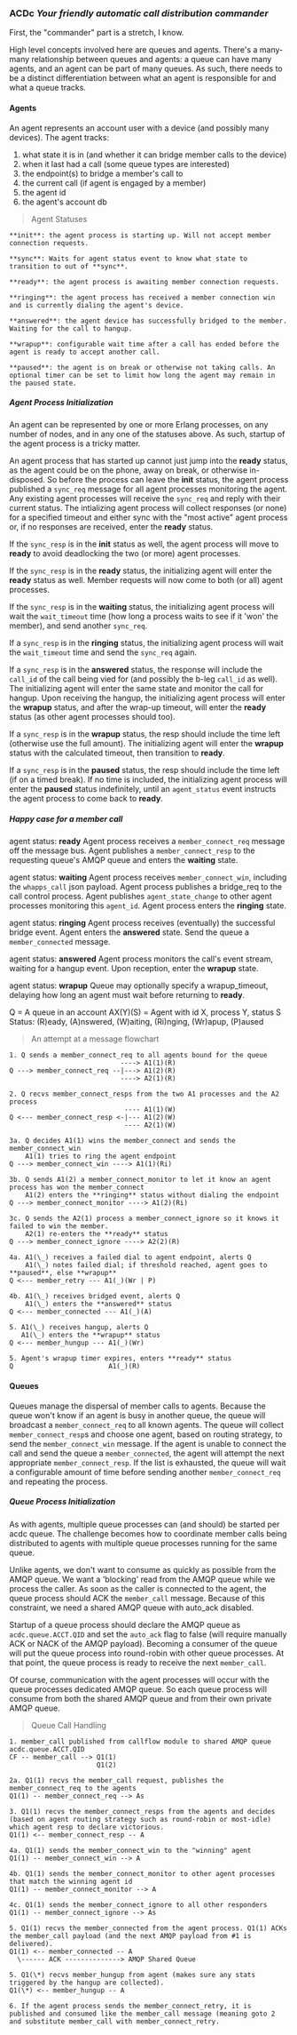 ### ACDc *Your friendly automatic call distribution commander*

First, the "commander" part is a stretch, I know.

High level concepts involved here are queues and agents. There's a many-many relationship between queues and agents: a queue can have many agents, and an agent can be part of many queues. As such, there needs to be a distinct differentiation between what an agent is responsible for and what a queue tracks.

#### Agents

An agent represents an account user with a device (and possibly many devices). The agent tracks:

1. what state it is in (and whether it can bridge member calls to the device)
2. when it last had a call (some queue types are interested)
3. the endpoint(s) to bridge a member's call to
4. the current call (if agent is engaged by a member)
5. the agent id
6. the agent's account db

> Agent Statuses

```asciidoc
**init**: the agent process is starting up. Will not accept member connection requests.

**sync**: Waits for agent status event to know what state to transition to out of **sync**.

**ready**: the agent process is awaiting member connection requests.

**ringing**: the agent process has received a member connection win and is currently dialing the agent's device.

**answered**: the agent device has successfully bridged to the member. Waiting for the call to hangup.

**wrapup**: configurable wait time after a call has ended before the agent is ready to accept another call.

**paused**: the agent is on break or otherwise not taking calls. An optional timer can be set to limit how long the agent may remain in the paused state.
```

##### Agent Process Initialization

An agent can be represented by one or more Erlang processes, on any number of nodes, and in any one of the statuses above. As such, startup of the agent process is a tricky matter.

An agent process that has started up cannot just jump into the **ready** status, as the agent could be on the phone, away on break, or otherwise in-disposed. So before the process can leave the **init** status, the agent process published a `sync_req` message for all agent processes monitoring the agent. Any existing agent processes will receive the `sync_req` and reply with their current status. The intializing agent process will collect responses (or none) for a specified timeout and either sync with the "most active" agent process or, if no responses are received, enter the **ready** status.

If the `sync_resp` is in the **init** status as well, the agent process will move to **ready** to avoid deadlocking the two (or more) agent processes.

If the `sync_resp` is in the **ready** status, the initializing agent will enter the **ready** status as well. Member requests will now come to both (or all) agent processes.

If the `sync_resp` is in the **waiting** status, the initializing agent process will wait the `wait_timeout` time (how long a process waits to see if it 'won' the member), and send another `sync_req`.

If a `sync_resp` is in the **ringing** status, the initializing agent process will wait the `wait_timeout` time and send the `sync_req` again.

If a `sync_resp` is in the **answered** status, the response will include the `call_id` of the call being vied for (and possibly the b-leg `call_id` as well). The initializing agent will enter the same state and monitor the call for hangup. Upon receiving the hangup, the initializing agent process will enter the **wrapup** status, and after the wrap-up timeout, will enter the **ready** status (as other agent processes should too).

If a `sync_resp` is in the **wrapup** status, the resp should include the time left (otherwise use the full amount). The initializing agent will enter the **wrapup** status with the calculated timeout, then transition to **ready**.

If a `sync_resp` is in the **paused** status, the resp should include the time left (if on a timed break). If no time is included, the initializing agent process will enter the **paused** status indefinitely, until an `agent_status` event instructs the agent process to come back to **ready**.

##### Happy case for a member call

agent status: **ready**
Agent process receives a `member_connect_req` message off the message bus. Agent publishes a `member_connect_resp` to the requesting queue's AMQP queue and enters the **waiting** state.

agent status: **waiting**
Agent process receives `member_connect_win`, including the `whapps_call` json payload. Agent process publishes a bridge_req to the call control process. Agent publishes `agent_state_change` to other agent processes monitoring this `agent_id`. Agent process enters the **ringing** state.

agent status: **ringing**
Agent process receives (eventually) the successful bridge event. Agent enters the **answered** state. Send the queue a `member_connected` message.

agent status: **answered**
Agent process monitors the call's event stream, waiting for a hangup event. Upon reception, enter the **wrapup** state.

agent status: **wrapup**
Queue may optionally specify a wrapup_timeout, delaying how long an agent must wait before returning to **ready**.

Q = A queue in an account
AX(Y)(S) = Agent with id X, process Y, status S
Status: (R)eady, (A)nswered, (W)aiting, (Ri)nging, (Wr)apup, (P)aused

> An attempt at a message flowchart

```asciidoc
1. Q sends a member_connect_req to all agents bound for the queue
                            ----> A1(1)(R)
Q ---> member_connect_req --|---> A1(2)(R)
                            ----> A2(1)(R)

2. Q recvs member_connect_resps from the two A1 processes and the A2 process
                             ---- A1(1)(W)
Q <--- member_connect_resp <-|--- A1(2)(W)
                             ---- A2(1)(W)

3a. Q decides A1(1) wins the member_connect and sends the member_connect_win
    A1(1) tries to ring the agent endpoint
Q ---> member_connect_win ----> A1(1)(Ri)

3b. Q sends A1(2) a member_connect_monitor to let it know an agent process has won the member_connect
    A1(2) enters the **ringing** status without dialing the endpoint
Q ---> member_connect_monitor ----> A1(2)(Ri)

3c. Q sends the A2(1) process a member_connect_ignore so it knows it failed to win the member.
    A2(1) re-enters the **ready** status
Q ---> member_connect_ignore ----> A2(2)(R)

4a. A1(\_) receives a failed dial to agent endpoint, alerts Q
    A1(\_) notes failed dial; if threshold reached, agent goes to **paused**, else **wrapup**
Q <--- member_retry --- A1(_)(Wr | P)

4b. A1(\_) receives bridged event, alerts Q
    A1(\_) enters the **answered** status
Q <--- member_connected --- A1(_)(A)

5. A1(\_) receives hangup, alerts Q
   A1(\_) enters the **wrapup** status
Q <--- member_hungup --- A1(_)(Wr)

5. Agent's wrapup timer expires, enters **ready** status
Q                        A1(_)(R)
```

#### Queues

Queues manage the dispersal of member calls to agents. Because the queue won't know if an agent is busy in another queue, the queue will broadcast a `member_connect_req` to all known agents. The queue will collect `member_connect_resp`s and choose one agent, based on routing strategy, to send the `member_connect_win` message. If the agent is unable to connect the call and send the queue a `member_connected`, the agent will attempt the next appropriate `member_connect_resp`. If the list is exhausted, the queue will wait a configurable amount of time before sending another `member_connect_req` and repeating the process.

##### Queue Process Initialization

As with agents, multiple queue processes can (and should) be started per acdc queue. The challenge becomes how to coordinate member calls being distributed to agents with multiple queue processes running for the same queue.

Unlike agents, we don't want to consume as quickly as possible from the AMQP queue. We want a 'blocking' read from the AMQP queue while we process the caller. As soon as the caller is connected to the agent, the queue process should ACK the `member_call` message. Because of this constraint, we need a shared AMQP queue with auto_ack disabled.

Startup of a queue process should declare the AMQP queue as `acdc.queue.ACCT.QID` and set the `auto_ack` flag to false (will require manually ACK or NACK of the AMQP payload). Becoming a consumer of the queue will put the queue process into round-robin with other queue processes. At that point, the queue process is ready to receive the next `member_call`.

Of course, communication with the agent processes will occur with the queue processes dedicated AMQP queue. So each queue process will consume from both the shared AMQP queue and from their own private AMQP queue.

> Queue Call Handling

```asciidoc
1. member_call published from callflow module to shared AMQP queue acdc.queue.ACCT.QID
CF -- member_call --> Q1(1)
                      Q1(2)

2a. Q1(1) recvs the member_call request, publishes the member_connect_req to the agents
Q1(1) -- member_connect_req --> As

3. Q1(1) recvs the member_connect_resps from the agents and decides (based on agent routing strategy such as round-robin or most-idle) which agent resp to declare victorious.
Q1(1) <-- member_connect_resp -- A

4a. Q1(1) sends the member_connect_win to the "winning" agent
Q1(1) -- member_connect_win --> A

4b. Q1(1) sends the member_connect_monitor to other agent processes that match the winning agent id
Q1(1) -- member_connect_monitor --> A

4c. Q1(1) sends the member_connect_ignore to all other responders
Q1(1) -- member_connect_ignore --> As

5. Q1(1) recvs the member_connected from the agent process. Q1(1) ACKs the member_call payload (and the next AMQP payload from #1 is delivered).
Q1(1) <-- member_connected -- A
  \------ ACK --------------> AMQP Shared Queue

5. Q1(\*) recvs member_hungup from agent (makes sure any stats triggered by the hangup are collected).
Q1(\*) <-- member_hungup -- A

6. If the agent process sends the member_connect_retry, it is published and consumed like the member_call message (meaning goto 2 and substitute member_call with member_connect_retry.
```
